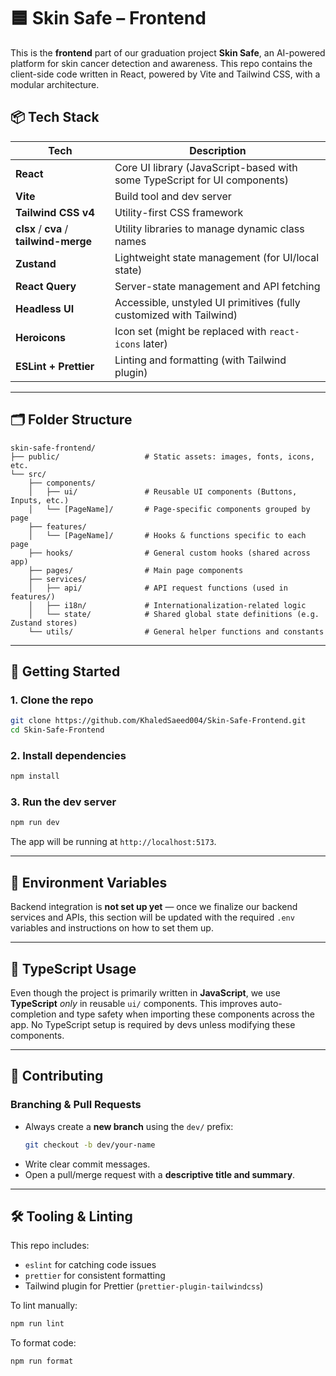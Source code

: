 # 🟦 Skin Safe – Frontend

This is the **frontend** part of our graduation project **Skin Safe**, an AI-powered platform for skin cancer detection and awareness. This repo contains the client-side code written in React, powered by Vite and Tailwind CSS, with a modular architecture.

## 📦 Tech Stack

| Tech                                    | Description                                                               |
| --------------------------------------- | ------------------------------------------------------------------------- |
| **React**                               | Core UI library (JavaScript-based with some TypeScript for UI components) |
| **Vite**                                | Build tool and dev server                                                 |
| **Tailwind CSS v4**                     | Utility-first CSS framework                                               |
| **clsx** / **cva** / **tailwind-merge** | Utility libraries to manage dynamic class names                           |
| **Zustand**                             | Lightweight state management (for UI/local state)                         |
| **React Query**                         | Server-state management and API fetching                                  |
| **Headless UI**                         | Accessible, unstyled UI primitives (fully customized with Tailwind)       |
| **Heroicons**                           | Icon set (might be replaced with `react-icons` later)                     |
| **ESLint + Prettier**                   | Linting and formatting (with Tailwind plugin)                             |

---

## 🗂 Folder Structure

```
skin-safe-frontend/
├── public/                   # Static assets: images, fonts, icons, etc.
└── src/
    ├── components/
    │   ├── ui/               # Reusable UI components (Buttons, Inputs, etc.)
    │   └── [PageName]/       # Page-specific components grouped by page
    ├── features/
    │   └── [PageName]/       # Hooks & functions specific to each page
    ├── hooks/                # General custom hooks (shared across app)
    ├── pages/                # Main page components
    ├── services/
    │   ├── api/              # API request functions (used in features/)
    │   ├── i18n/             # Internationalization-related logic
    │   └── state/            # Shared global state definitions (e.g. Zustand stores)
    └── utils/                # General helper functions and constants
```

---

## 🚀 Getting Started

### 1. Clone the repo

```bash
git clone https://github.com/KhaledSaeed004/Skin-Safe-Frontend.git
cd Skin-Safe-Frontend
```

### 2. Install dependencies

```bash
npm install
```

### 3. Run the dev server

```bash
npm run dev
```

The app will be running at `http://localhost:5173`.

---

## 🔐 Environment Variables

Backend integration is **not set up yet** — once we finalize our backend services and APIs, this section will be updated with the required `.env` variables and instructions on how to set them up.

---

## 🧪 TypeScript Usage

Even though the project is primarily written in **JavaScript**, we use **TypeScript** _only_ in reusable `ui/` components. This improves auto-completion and type safety when importing these components across the app. No TypeScript setup is required by devs unless modifying these components.

---

## 🌱 Contributing

### Branching & Pull Requests

- Always create a **new branch** using the `dev/` prefix:
  ```bash
  git checkout -b dev/your-name
  ```
- Write clear commit messages.
- Open a pull/merge request with a **descriptive title and summary**.

---

## 🛠 Tooling & Linting

This repo includes:

- `eslint` for catching code issues
- `prettier` for consistent formatting
- Tailwind plugin for Prettier (`prettier-plugin-tailwindcss`)

To lint manually:

```bash
npm run lint
```

To format code:

```bash
npm run format
```


